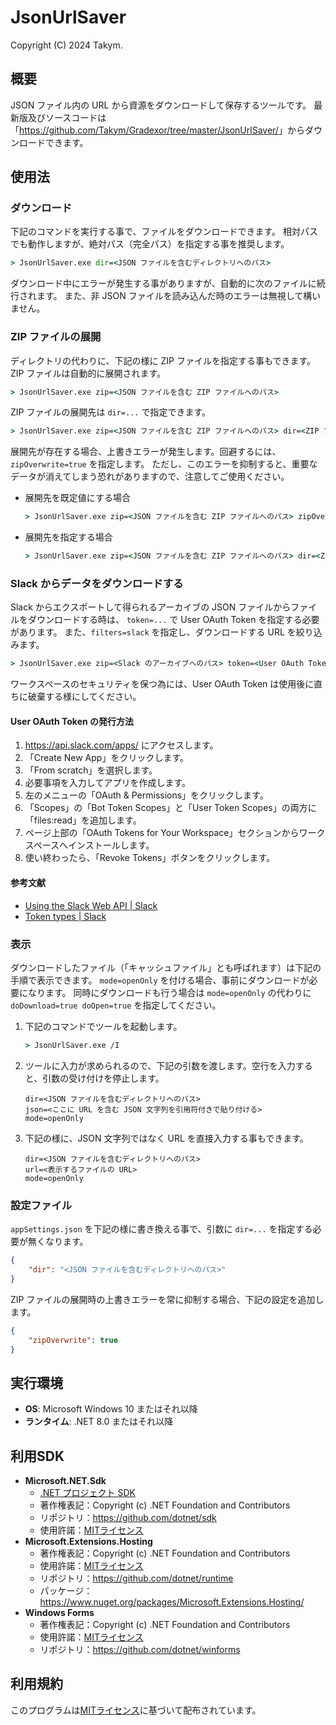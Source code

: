 # JsonUrlSaver
Copyright (C) 2024 Takym.

## 概要
JSON ファイル内の URL から資源をダウンロードして保存するツールです。
最新版及びソースコードは「<https://github.com/Takym/Gradexor/tree/master/JsonUrlSaver/>」からダウンロードできます。

## 使用法

### ダウンロード
下記のコマンドを実行する事で、ファイルをダウンロードできます。
相対パスでも動作しますが、絶対パス（完全パス）を指定する事を推奨します。
```cmd
> JsonUrlSaver.exe dir=<JSON ファイルを含むディレクトリへのパス>
```

ダウンロード中にエラーが発生する事がありますが、自動的に次のファイルに続行されます。
また、非 JSON ファイルを読み込んだ時のエラーは無視して構いません。

### ZIP ファイルの展開
ディレクトリの代わりに、下記の様に ZIP ファイルを指定する事もできます。
ZIP ファイルは自動的に展開されます。
```cmd
> JsonUrlSaver.exe zip=<JSON ファイルを含む ZIP ファイルへのパス>
```

ZIP ファイルの展開先は `dir=...` で指定できます。
```cmd
> JsonUrlSaver.exe zip=<JSON ファイルを含む ZIP ファイルへのパス> dir=<ZIP ファイルの展開先のパス>
```

展開先が存在する場合、上書きエラーが発生します。回避するには、`zipOverwrite=true` を指定します。
ただし、このエラーを抑制すると、重要なデータが消えてしまう恐れがありますので、注意してご使用ください。

* 展開先を既定値にする場合
	```cmd
	> JsonUrlSaver.exe zip=<JSON ファイルを含む ZIP ファイルへのパス> zipOverwrite=true
	```
* 展開先を指定する場合
	```cmd
	> JsonUrlSaver.exe zip=<JSON ファイルを含む ZIP ファイルへのパス> dir=<ZIP ファイルの展開先のパス> zipOverwrite=true
	```

### Slack からデータをダウンロードする
Slack からエクスポートして得られるアーカイブの JSON ファイルからファイルをダウンロードする時は、
`token=...` で User OAuth Token を指定する必要があります。
また、`filters=slack` を指定し、ダウンロードする URL を絞り込みます。
```cmd
> JsonUrlSaver.exe zip=<Slack のアーカイブへのパス> token=<User OAuth Token> filters=slack
```

ワークスペースのセキュリティを保つ為には、User OAuth Token は使用後に直ちに破棄する様にしてください。

#### User OAuth Token の発行方法
1. <https://api.slack.com/apps/> にアクセスします。
2. 「Create New App」をクリックします。
3. 「From scratch」を選択します。
4. 必要事項を入力してアプリを作成します。
5. 左のメニューの「OAuth & Permissions」をクリックします。
6. 「Scopes」の「Bot Token Scopes」と「User Token Scopes」の両方に「files:read」を追加します。
7. ページ上部の「OAuth Tokens for Your Workspace」セクションからワークスペースへインストールします。
8. 使い終わったら、「Revoke Tokens」ボタンをクリックします。

#### 参考文献
* [Using the Slack Web API | Slack](https://api.slack.com/web)
* [Token types | Slack](https://api.slack.com/concepts/token-types)

### 表示
ダウンロードしたファイル（「キャッシュファイル」とも呼ばれます）は下記の手順で表示できます。
`mode=openOnly` を付ける場合、事前にダウンロードが必要になります。
同時にダウンロードも行う場合は `mode=openOnly` の代わりに `doDownload=true doOpen=true` を指定してください。

1. 下記のコマンドでツールを起動します。
	```cmd
	> JsonUrlSaver.exe /I
	```
2. ツールに入力が求められるので、下記の引数を渡します。空行を入力すると、引数の受け付けを停止します。
	```
	dir=<JSON ファイルを含むディレクトリへのパス>
	json=<ここに URL を含む JSON 文字列を引用符付きで貼り付ける>
	mode=openOnly

	```
3. 下記の様に、JSON 文字列ではなく URL を直接入力する事もできます。
	```
	dir=<JSON ファイルを含むディレクトリへのパス>
	url=<表示するファイルの URL>
	mode=openOnly

	```

### 設定ファイル
`appSettings.json` を下記の様に書き換える事で、引数に `dir=...` を指定する必要が無くなります。
```json
{
	"dir": "<JSON ファイルを含むディレクトリへのパス>"
}
```

ZIP ファイルの展開時の上書きエラーを常に抑制する場合、下記の設定を追加します。
```json
{
	"zipOverwrite": true
}
```

## 実行環境
* **OS**: Microsoft Windows 10 またはそれ以降
* **ランタイム**: .NET 8.0 またはそれ以降

## 利用SDK
* **Microsoft.NET.Sdk**
	* [.NET プロジェクト SDK](https://docs.microsoft.com/ja-jp/dotnet/core/project-sdk/overview)
	* 著作権表記：Copyright (c) .NET Foundation and Contributors
	* リポジトリ：<https://github.com/dotnet/sdk>
	* 使用許諾：[MITライセンス](https://github.com/dotnet/sdk/blob/main/LICENSE.TXT)
* **Microsoft.Extensions.Hosting**
	* 著作権表記：Copyright (c) .NET Foundation and Contributors
	* 使用許諾：[MITライセンス](https://github.com/dotnet/runtime/blob/main/LICENSE.TXT)
	* リポジトリ：<https://github.com/dotnet/runtime>
	* パッケージ：<https://www.nuget.org/packages/Microsoft.Extensions.Hosting/>
* **Windows Forms**
	* 著作権表記：Copyright (c) .NET Foundation and Contributors
	* 使用許諾：[MITライセンス](https://github.com/dotnet/winforms/blob/main/LICENSE.TXT)
	* リポジトリ：<https://github.com/dotnet/winforms>

## 利用規約
このプログラムは[MITライセンス](https://github.com/Takym/Gradexor/blob/master/LICENSE.md)に基づいて配布されています。
